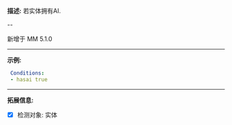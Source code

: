 **描述:** 若实体拥有AI.

--

新增于 MM 5.1.0

---

**示例:**

```yaml
 Conditions:
 - hasai true
```

---

**拓展信息:**

- [x] 检测对象: 实体